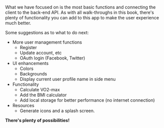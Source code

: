 What we have focused on is the most basic functions and connecting the client to the back-end API. As with all walk-throughs in this book, there's plenty of functionality you can add to this app to make the user experience much better.

Some suggestions as to what to do next:

- More user management functions
	- Register
	- Update account, etc
	- OAuth login (Facebook, Twitter)
- UI enhancements
	- Colors
	- Backgrounds
	- Display current user profile name in side menu
- Functionality
	- Calculate VO2-max
	- Add the BMI calculator
	- Add local storage for better performance (no internet connection)
- Resources
	- Generate icons and a splash screen.
	
**There's plenty of possibilities!**